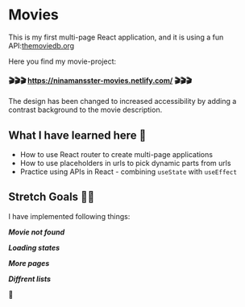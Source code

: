 # Movies


This is my first multi-page React application, and it is using a fun API:[themoviedb.org](https://www.themoviedb.org/)

Here you find my movie-project:

#### :clapper::clapper::clapper: https://ninamansster-movies.netlify.com/ :clapper::clapper::clapper:

The design has been changed to increased accessibility by adding a contrast background to the movie description.

## What I have learned here 🧠

* How to use React router to create multi-page applications
* How to use placeholders in urls to pick dynamic parts from urls
* Practice using APIs in React - combining `useState` with `useEffect`

## Stretch Goals 🏃‍♂
I have implemented following things:

**_Movie not found_**

**_Loading states_**

**_More pages_**

**_Diffrent lists_**

 🏁

